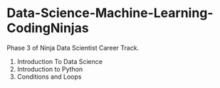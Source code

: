 # Data-Science-Machine-Learning-CodingNinjas
Phase 3 of Ninja Data Scientist Career Track.

1. Introduction To Data Science
2. Introduction to Python
3. Conditions and Loops
